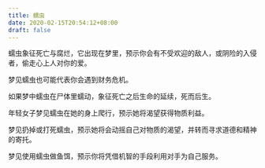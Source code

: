 ```yaml
---
title: 蠕虫
date: 2020-02-15T20:54:12+08:00
draft: false
---
```


蠕虫象征死亡与腐烂，它出现在梦里，预示你会有不受欢迎的敌人，或阴险的入侵者，偷走心上人对你的爱。

梦见蠕虫也可能代表你会遇到财务危机。

如果梦中蠕虫在尸体里蠕动，象征死亡之后生命的延续，死而后生。

年轻女子梦见蠕虫在她的身上爬行，预示她将渴望获得物质利益。

梦见扔掉或打死蠕虫，预示她将会动摇自己对物质的渴望，并转而寻求道德和精神的寄托。

梦见使用蠕虫做鱼饵，预示你将凭借机智的手段利用对手为自己服务。

